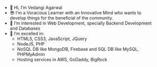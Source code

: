 - 👋 Hi, I’m Vedangi Agarwal
- 😎 I'm a Voracious Learner with an Innovative Mind who wants to develop things for the beneficial of the community. 
- 👀 I’m interested in Web Development, specially Backend Development and Databases
- 🌱 I’m excelled in:
  * HTML5, CSS3, JavaScript, JQuery
  * NodeJS, PHP
  * NoSQL DB like MongoDB, Firebase and SQL DB like MySQL, PHPMyAdmin
  * Hosting services in AWS, GoDaddy, BigRock
<!--
- 📫 How to reach me ...
- 💞️ I’m looking to collaborate on ...
-->
